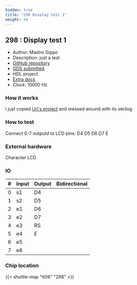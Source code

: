 ```yaml
---
hidden: true
title: "298 Display test 1"
weight: 44
---
```


## 298 : Display test 1

* Author: Mastro Gippo
* Description: just a test
* [GitHub repository](https://github.com/mastrogippo/tt06-verilog_test)
* [GDS submitted](https://github.com/mastrogippo/tt06-verilog_test/actions/runs/8675730468)
* HDL project
* [Extra docs](None)
* Clock: 10000 Hz

<!---

This file is used to generate your project datasheet. Please fill in the information below and delete any unused
sections.

You can also include images in this folder and reference them in the markdown. Each image must be less than
512 kb in size, and the combined size of all images must be less than 1 MB.
-->


### How it works

I just copied [Uri's project](https://wokwi.com/projects/347069718502310484) and messed around with its verilog

### How to test

Connect 0-7 outputd to LCD pins: D4 D5 D6 D7 E

### External hardware

Character LCD


### IO

| # | Input          | Output         | Bidirectional   |
| - | -------------- | -------------- | --------------- |
| 0 | s1 | D4 |  |
| 1 | s2 | D5 |  |
| 2 | e1 | D6 |  |
| 3 | e2 | D7 |  |
| 4 | e3 | RS |  |
| 5 | e4 | E |  |
| 6 | e5 |  |  |
| 7 | e6 |  |  |

### Chip location

{{< shuttle-map "tt06" "298" >}}
